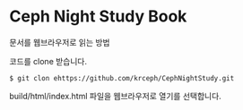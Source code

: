 # Ceph Night Study Book

문서를 웹브라우저로 읽는 방법

코드를 clone 받습니다.

```
$ git clon ehttps://github.com/krceph/CephNightStudy.git
```

build/html/index.html 파일을 웹브라우저로 열기를 선택합니다.
